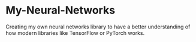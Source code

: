 # My-Neural-Networks
Creating my own neural networks library to have a better understanding of how modern libraries like TensorFlow or PyTorch works.
